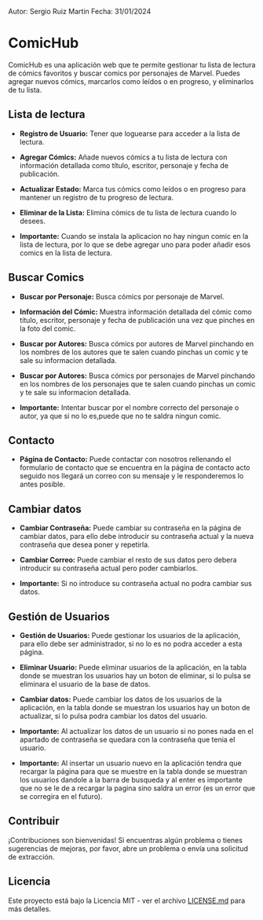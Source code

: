 Autor: Sergio Ruiz Martin
Fecha: 31/01/2024

# ComicHub

ComicHub es una aplicación web que te permite gestionar tu lista de lectura de cómics favoritos y buscar comics por personajes de Marvel. Puedes agregar nuevos cómics, marcarlos como leídos o en progreso, y eliminarlos de tu lista.

## Lista de lectura

- **Registro de Usuario:** Tener que loguearse para acceder a la lista de lectura.

- **Agregar Cómics:** Añade nuevos cómics a tu lista de lectura con información detallada como título, escritor, personaje y fecha de publicación.

- **Actualizar Estado:** Marca tus cómics como leídos o en progreso para mantener un registro de tu progreso de lectura.

- **Eliminar de la Lista:** Elimina cómics de tu lista de lectura cuando lo desees.

- **Importante:** Cuando se instala la aplicacion no hay ningun comic en la lista de lectura, por lo que se debe agregar uno para poder añadir esos comics en la lista de lectura.

## Buscar Comics

- **Buscar por Personaje:** Busca cómics por personaje de Marvel.

- **Información del Cómic:** Muestra información detallada del cómic como título, escritor, personaje y fecha de publicación una vez que pinches en la foto del comic.

- **Buscar por Autores:** Busca cómics por autores de Marvel pinchando en los nombres de los autores que te salen cuando pinchas un comic y te sale su informacion detallada.

- **Buscar por Autores:** Busca cómics por personajes de Marvel pinchando en los nombres de los personajes que te salen cuando pinchas un comic y te sale su informacion detallada.

- **Importante:** Intentar buscar por el nombre correcto del personaje o autor, ya que si no lo es,puede que no te saldra ningun comic.


## Contacto

- **Página de Contacto:** Puede contactar con nosotros rellenando el formulario de contacto que se encuentra en la página de contacto acto seguido nos llegará un correo con su mensaje y le responderemos lo antes posible.


## Cambiar datos

- **Cambiar Contraseña:** Puede cambiar su contraseña en la página de cambiar datos, para ello debe introducir su contraseña actual y la nueva contraseña que desea poner y repetirla.

- **Cambiar Correo:** Puede cambiar el resto de sus datos pero debera introducir su contraseña actual pero poder cambiarlos.

- **Importante:** Si no introduce su contraseña actual no podra cambiar sus datos.

## Gestión de Usuarios

- **Gestión de Usuarios:** Puede gestionar los usuarios de la aplicación, para ello debe ser administrador, si no lo es no podra acceder a esta página.

- **Eliminar Usuario:** Puede eliminar usuarios de la aplicación, en la tabla donde se muestran los usuarios hay un boton de eliminar, si lo pulsa se eliminara el usuario de la base de datos.

- **Cambiar datos:** Puede cambiar los datos de los usuarios de la aplicación, en la tabla donde se muestran los usuarios hay un boton de actualizar, si lo pulsa podra cambiar los datos del usuario.

- **Importante:** Al actualizar los datos de un usuario si no pones nada en el apartado de contraseña se quedara con la contraseña que tenia el usuario.

- **Importante:** Al insertar un usuario nuevo en la aplicación tendra que recargar la página para que se muestre en la tabla donde se muestran los usuarios dandole a la barra de busqueda y al enter es importante que no se le de a recargar la pagina sino saldra un error (es un error que se corregira en el futuro).

## Contribuir

¡Contribuciones son bienvenidas! Si encuentras algún problema o tienes sugerencias de mejoras, por favor, abre un problema o envía una solicitud de extracción.

## Licencia

Este proyecto está bajo la Licencia MIT - ver el archivo [LICENSE.md](LICENSE.md) para más detalles.

